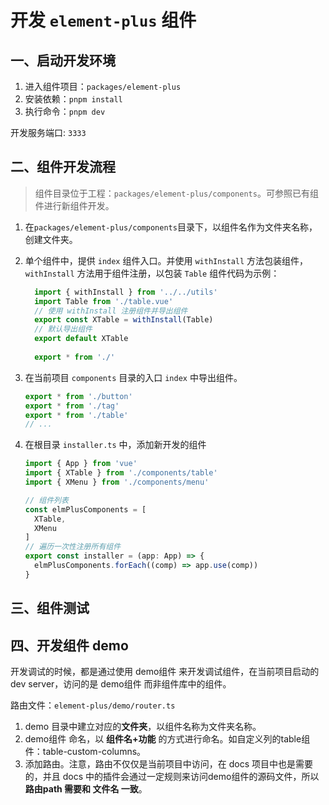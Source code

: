 # 开发 `element-plus` 组件

## **一、启动开发环境**
1. 进入组件项目：`packages/element-plus`
2. 安装依赖：`pnpm install`
3. 执行命令：`pnpm dev`

开发服务端口: `3333`

## **二、组件开发流程**

> 组件目录位于工程：`packages/element-plus/components`。可参照已有组件进行新组件开发。


1. 在`packages/element-plus/components`目录下，以组件名作为文件夹名称，创建文件夹。

2. 单个组件中，提供 `index` 组件入口。并使用 `withInstall` 方法包装组件，`withInstall` 方法用于组件注册，以包装 `Table` 组件代码为示例：

   ```js
     import { withInstall } from '../../utils'
     import Table from './table.vue'
     // 使用 withInstall 注册组件并导出组件
     export const XTable = withInstall(Table)
     // 默认导出组件
     export default XTable
     
     export * from './'
   ```

3. 在当前项目 `components` 目录的入口 `index` 中导出组件。

   ```js
   export * from './button'
   export * from './tag'
   export * from './table'
   // ...
   ```

4. 在根目录 `installer.ts` 中，添加新开发的组件

   ```js
   import { App } from 'vue'
   import { XTable } from './components/table'
   import { XMenu } from './components/menu'
   
   // 组件列表
   const elmPlusComponents = [
     XTable,
     XMenu
   ]
   // 遍历一次性注册所有组件
   export const installer = (app: App) => {
     elmPlusComponents.forEach((comp) => app.use(comp))
   }
   
   ```



## **三、组件测试**

## **四、开发组件 demo**
开发调试的时候，都是通过使用 demo组件 来开发调试组件，在当前项目启动的 dev server，访问的是 demo组件 而非组件库中的组件。

路由文件：`element-plus/demo/router.ts`

1. demo 目录中建立对应的**文件夹**，以组件名称为文件夹名称。
2. demo组件 命名，以 **组件名+功能** 的方式进行命名。如自定义列的table组件：table-custom-columns。
3. 添加路由。注意，路由不仅仅是当前项目中访问，在 docs 项目中也是需要的，并且 docs 中的插件会通过一定规则来访问demo组件的源码文件，所以 **路由path 需要和 文件名 一致**。
